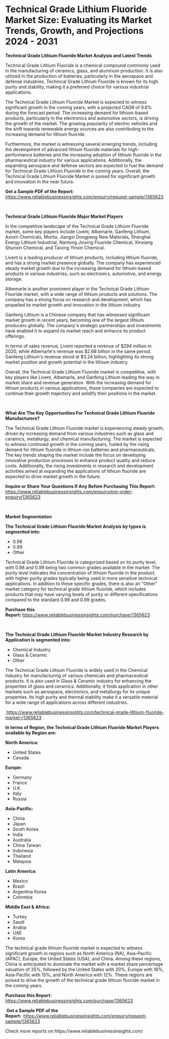 <p><h1>Technical Grade Lithium Fluoride Market Size: Evaluating its Market Trends, Growth, and Projections 2024 - 2031</h1></p><p><strong>Technical Grade Lithium Fluoride Market Analysis and Latest Trends</strong></p>
<p><p>Technical Grade Lithium Fluoride is a chemical compound commonly used in the manufacturing of ceramics, glass, and aluminum production. It is also utilized in the production of batteries, particularly in the aerospace and defense industries. Technical Grade Lithium Fluoride is known for its high purity and stability, making it a preferred choice for various industrial applications.</p><p>The Technical Grade Lithium Fluoride Market is expected to witness significant growth in the coming years, with a projected CAGR of 9.6% during the forecast period. The increasing demand for lithium-based products, particularly in the electronics and automotive sectors, is driving the growth of the market. The growing popularity of electric vehicles and the shift towards renewable energy sources are also contributing to the increasing demand for lithium fluoride.</p><p>Furthermore, the market is witnessing several emerging trends, including the development of advanced lithium fluoride materials for high-performance batteries and the increasing adoption of lithium fluoride in the pharmaceutical industry for various applications. Additionally, the expanding aerospace and defense sectors are expected to fuel the demand for Technical Grade Lithium Fluoride in the coming years. Overall, the Technical Grade Lithium Fluoride Market is poised for significant growth and innovation in the near future.</p></p>
<p><strong>Get a Sample PDF of the Report:&nbsp;</strong> <a href="https://www.reliablebusinessinsights.com/enquiry/request-sample/1365623">https://www.reliablebusinessinsights.com/enquiry/request-sample/1365623</a></p>
<p>&nbsp;</p>
<p><strong>Technical Grade Lithium Fluoride Major Market Players</strong></p>
<p><p>In the competitive landscape of the Technical Grade Lithium Fluoride market, some key players include Livent, Albemarle, Ganfeng Lithium, Axiom Chemicals, Morita, Jiangxi Dongpeng New Materials, Shanghai Energy Lithium Industrial, Nantong Jinxing Fluoride Chemical, Xinxiang Shunxin Chemical, and Taixing Yinxin Chemical. </p><p>Livent is a leading producer of lithium products, including lithium fluoride, and has a strong market presence globally. The company has experienced steady market growth due to the increasing demand for lithium-based products in various industries, such as electronics, automotive, and energy storage.</p><p>Albemarle is another prominent player in the Technical Grade Lithium Fluoride market, with a wide range of lithium products and solutions. The company has a strong focus on research and development, which has propelled its market growth and innovation in the lithium industry.</p><p>Ganfeng Lithium is a Chinese company that has witnessed significant market growth in recent years, becoming one of the largest lithium producers globally. The company's strategic partnerships and investments have enabled it to expand its market reach and enhance its product offerings.</p><p>In terms of sales revenue, Livent reported a revenue of $294 million in 2020, while Albemarle's revenue was $2.68 billion in the same period. Ganfeng Lithium's revenue stood at $3.24 billion, highlighting its strong market position and growth potential in the lithium industry.</p><p>Overall, the Technical Grade Lithium Fluoride market is competitive, with key players like Livent, Albemarle, and Ganfeng Lithium leading the way in market share and revenue generation. With the increasing demand for lithium products in various applications, these companies are expected to continue their growth trajectory and solidify their positions in the market.</p></p>
<p>&nbsp;</p>
<p><strong>What Are The Key Opportunities For Technical Grade Lithium Fluoride Manufacturers?</strong></p>
<p><p>The Technical Grade Lithium Fluoride market is experiencing steady growth, driven by increasing demand from various industries such as glass and ceramics, metallurgy, and chemical manufacturing. The market is expected to witness continued growth in the coming years, fueled by the rising demand for lithium fluoride in lithium-ion batteries and pharmaceuticals. The key trends shaping the market include the focus on developing innovative production processes to enhance product quality and reduce costs. Additionally, the rising investments in research and development activities aimed at expanding the applications of lithium fluoride are expected to drive market growth in the future.</p></p>
<p><strong>Inquire or Share Your Questions If Any Before Purchasing This Report:</strong> <a href="https://www.reliablebusinessinsights.com/enquiry/pre-order-enquiry/1365623">https://www.reliablebusinessinsights.com/enquiry/pre-order-enquiry/1365623</a></p>
<p>&nbsp;</p>
<p><strong>Market Segmentation</strong></p>
<p><strong>The Technical Grade Lithium Fluoride Market Analysis by types is segmented into:</strong></p>
<p><ul><li>0.98</li><li>0.99</li><li>Other</li></ul></p>
<p><p>Technical Grade Lithium Fluoride is categorized based on its purity level, with 0.98 and 0.99 being two common grades available in the market. The purity level indicates the concentration of lithium fluoride in the product, with higher purity grades typically being used in more sensitive technical applications. In addition to these specific grades, there is also an "Other" market category for technical grade lithium fluoride, which includes products that may have varying levels of purity or different specifications compared to the standard 0.98 and 0.99 grades.</p></p>
<p><strong>Purchase this Report:&nbsp;</strong><a href="https://www.reliablebusinessinsights.com/purchase/1365623">https://www.reliablebusinessinsights.com/purchase/1365623</a></p>
<p>&nbsp;</p>
<p><strong>The Technical Grade Lithium Fluoride Market Industry Research by Application is segmented into:</strong></p>
<p><ul><li>Chemical Industry</li><li>Glass & Ceramic</li><li>Other</li></ul></p>
<p><p>The Technical Grade Lithium Fluoride is widely used in the Chemical Industry for manufacturing of various chemicals and pharmaceutical products. It is also used in Glass & Ceramic industry for enhancing the properties of glass and ceramics. Additionally, it finds application in other markets such as aerospace, electronics, and metallurgy for its unique properties. Its high purity and thermal stability make it a versatile material for a wide range of applications across different industries.</p></p>
<p><a href="https://www.reliablebusinessinsights.com/technical-grade-lithium-fluoride-market-r1365623">&nbsp;https://www.reliablebusinessinsights.com/technical-grade-lithium-fluoride-market-r1365623</a></p>
<p><strong>In terms of Region, the Technical Grade Lithium Fluoride Market Players available by Region are:</strong></p>
<p>
    <p> <strong> North America: </strong>
        <ul>
            <li>United States</li>
            <li>Canada</li>
        </ul>
        </p> 
    <p> <strong> Europe: </strong>
        <ul>
            <li>Germany</li>
            <li>France</li>
            <li>U.K.</li>
            <li>Italy</li>
            <li>Russia</li>
        </ul>
        </p> 
    <p> <strong> Asia-Pacific: </strong>
        <ul>
            <li>China</li>
            <li>Japan</li>
            <li>South Korea</li>
            <li>India</li>
            <li>Australia</li>
            <li>China Taiwan</li>
            <li>Indonesia</li>
            <li>Thailand</li>
            <li>Malaysia</li>
        </ul>
        </p> 
    <p> <strong> Latin America: </strong>
        <ul>
            <li>Mexico</li>
            <li>Brazil</li>
            <li>Argentina Korea</li>
            <li>Colombia</li>
        </ul>
        </p> 
    <p> <strong> Middle East & Africa: </strong>
        <ul>
            <li>Turkey</li>
            <li>Saudi</li>
            <li>Arabia</li>
            <li>UAE</li>
            <li>Korea</li>
        </ul>
    </p>
    </p>
<p><p>The technical grade lithium fluoride market is expected to witness significant growth in regions such as North America (NA), Asia-Pacific (APAC), Europe, the United States (USA), and China. Among these regions, China is anticipated to dominate the market with a market share percentage valuation of 35%, followed by the United States with 20%, Europe with 18%, Asia-Pacific with 15%, and North America with 12%. These regions are poised to drive the growth of the technical grade lithium fluoride market in the coming years.</p></p>
<p><strong>Purchase this Report: </strong><a href="https://www.reliablebusinessinsights.com/purchase/1365623">https://www.reliablebusinessinsights.com/purchase/1365623</a></p>
<p>&nbsp;<strong>Get a Sample PDF of the Report:&nbsp;&nbsp;</strong><a href="https://www.reliablebusinessinsights.com/enquiry/request-sample/1365623">https://www.reliablebusinessinsights.com/enquiry/request-sample/1365623</a></p>
<p><strong></strong></p>
<p>Check more reports on https://www.reliablebusinessinsights.com/</p>